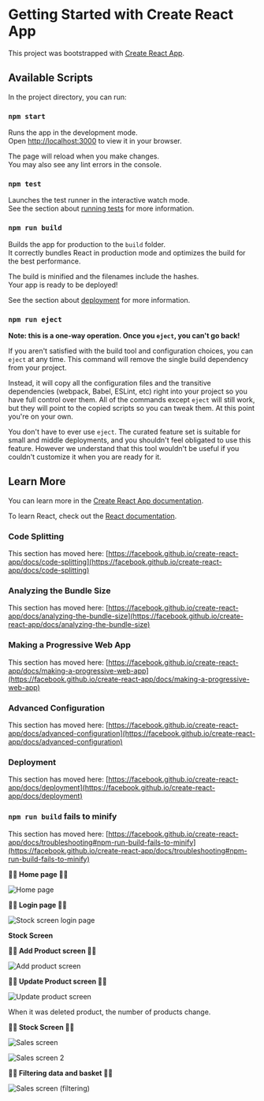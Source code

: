 # Getting Started with Create React App

This project was bootstrapped with [Create React App](https://github.com/facebook/create-react-app).

## Available Scripts

In the project directory, you can run:

### `npm start`

Runs the app in the development mode.\
Open [http://localhost:3000](http://localhost:3000) to view it in your browser.

The page will reload when you make changes.\
You may also see any lint errors in the console.

### `npm test`

Launches the test runner in the interactive watch mode.\
See the section about [running tests](https://facebook.github.io/create-react-app/docs/running-tests) for more information.

### `npm run build`

Builds the app for production to the `build` folder.\
It correctly bundles React in production mode and optimizes the build for the best performance.

The build is minified and the filenames include the hashes.\
Your app is ready to be deployed!

See the section about [deployment](https://facebook.github.io/create-react-app/docs/deployment) for more information.

### `npm run eject`

**Note: this is a one-way operation. Once you `eject`, you can't go back!**

If you aren't satisfied with the build tool and configuration choices, you can `eject` at any time. This command will remove the single build dependency from your project.

Instead, it will copy all the configuration files and the transitive dependencies (webpack, Babel, ESLint, etc) right into your project so you have full control over them. All of the commands except `eject` will still work, but they will point to the copied scripts so you can tweak them. At this point you're on your own.

You don't have to ever use `eject`. The curated feature set is suitable for small and middle deployments, and you shouldn't feel obligated to use this feature. However we understand that this tool wouldn't be useful if you couldn't customize it when you are ready for it.

## Learn More

You can learn more in the [Create React App documentation](https://facebook.github.io/create-react-app/docs/getting-started).

To learn React, check out the [React documentation](https://reactjs.org/).

### Code Splitting

This section has moved here: [https://facebook.github.io/create-react-app/docs/code-splitting](https://facebook.github.io/create-react-app/docs/code-splitting)

### Analyzing the Bundle Size

This section has moved here: [https://facebook.github.io/create-react-app/docs/analyzing-the-bundle-size](https://facebook.github.io/create-react-app/docs/analyzing-the-bundle-size)

### Making a Progressive Web App

This section has moved here: [https://facebook.github.io/create-react-app/docs/making-a-progressive-web-app](https://facebook.github.io/create-react-app/docs/making-a-progressive-web-app)

### Advanced Configuration

This section has moved here: [https://facebook.github.io/create-react-app/docs/advanced-configuration](https://facebook.github.io/create-react-app/docs/advanced-configuration)

### Deployment

This section has moved here: [https://facebook.github.io/create-react-app/docs/deployment](https://facebook.github.io/create-react-app/docs/deployment)

### `npm run build` fails to minify

This section has moved here: [https://facebook.github.io/create-react-app/docs/troubleshooting#npm-run-build-fails-to-minify](https://facebook.github.io/create-react-app/docs/troubleshooting#npm-run-build-fails-to-minify)


**:tada::tada: Home page :tada::tada:**

![Home page](https://user-images.githubusercontent.com/79416722/161769204-affd188b-b91a-4f9b-91e9-c02f792af57d.png)

**:tada::tada: Login page :tada::tada:**

![Stock screen login page](https://user-images.githubusercontent.com/79416722/161769420-6ed07686-d295-4957-87b1-7a92e3ae71d7.png)

**Stock Screen**

**:tada::tada: Add Product screen :tada::tada:**

![Add product screen](https://user-images.githubusercontent.com/79416722/161770930-1820d758-8af5-4fd9-9cb7-4c2e3f648606.png)


**:tada::tada: Update Product screen :tada::tada:**

![Update product screen](https://user-images.githubusercontent.com/79416722/161771009-e6244d59-c512-486d-a1e1-13f0deb22308.png)


When it was deleted product, the number of products change.


**:tada::tada: Stock Screen :tada::tada:**

![Sales screen](https://user-images.githubusercontent.com/79416722/161770095-d84217ec-543e-4326-a6f3-255641c7394d.png)

![Sales screen 2](https://user-images.githubusercontent.com/79416722/161770216-17045f5b-dc1a-46a1-b4c3-e000d1bd6e97.png)


**:tada::tada: Filtering data and basket :tada::tada:**

![Sales screen (filtering)](https://user-images.githubusercontent.com/79416722/161770664-b8a2b972-c765-48e1-803a-03ed4572d2c4.png)
